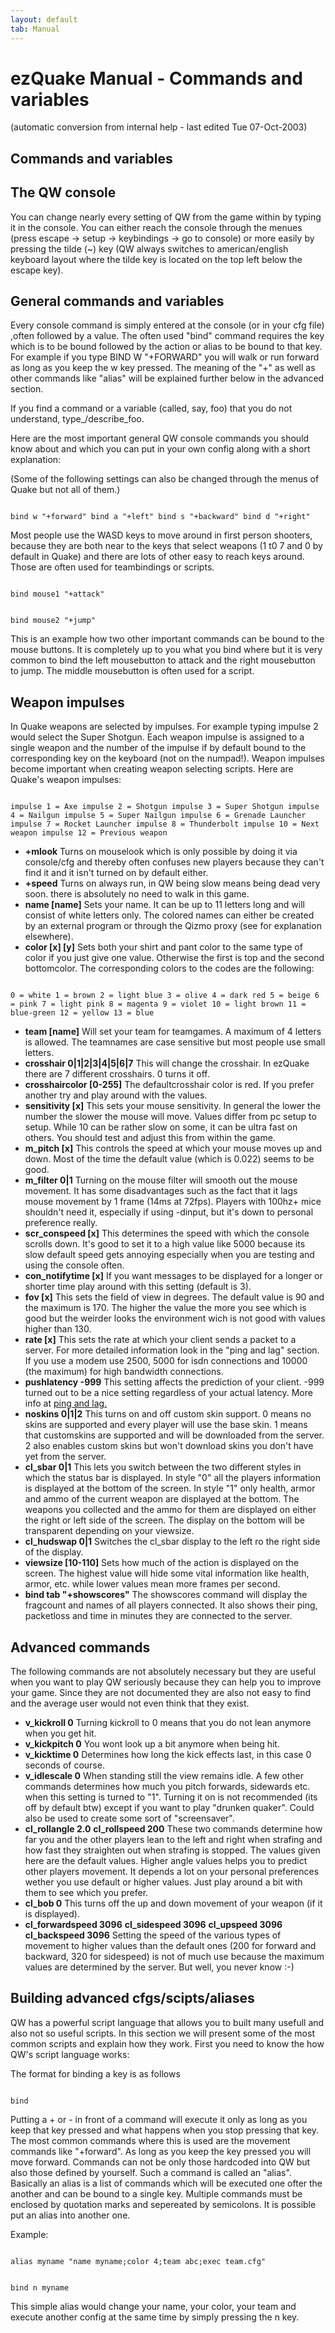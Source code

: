 ```yaml
---
layout: default
tab: Manual
---
```


# ezQuake Manual - Commands and variables
(automatic conversion from internal help - last edited Tue 07-Oct-2003)

## Commands and variables

## The QW console

You can change nearly every setting of QW from the game within by typing it in the console. You can either reach the console through the menues (press escape -> setup -> keybindings -> go to console) or more easily by pressing the tilde (~) key (QW always switches to american/english keyboard layout where the tilde key is located on the top left below the escape key).
## General commands and variables

Every console command is simply entered at the console (or in your cfg file) ,often followed by a value. The often used "bind" command requires the key which is to be bound followed by the action or alias to be bound to that key. For example if you type BIND W "+FORWARD" you will walk or run forward as long as you keep the w key pressed. The meaning of the "+" as well as other commands like "alias" will be explained further below in the advanced section.

If you find a command or a variable (called, say, foo) that you do not understand, type_/describe_foo.

Here are the most important general QW console commands you should know about and which you can put in your own config along with a short explanation:

(Some of the following settings can also be changed through the menus of Quake but not all of them.)

```

bind w "+forward" bind a "+left" bind s "+backward" bind d "+right"
```


Most people use the WASD keys to move around in first person shooters, because they are both near to the keys that select weapons (1 t0 7 and 0 by default in Quake) and there are lots of other easy to reach keys around. Those are often used for teambindings or scripts.

```

bind mouse1 "+attack"
```


```

bind mouse2 "+jump"
```


This is an example how two other important commands can be bound to the mouse buttons. It is completely up to you what you bind where but it is very common to bind the left mousebutton to attack and the right mousebutton to jump. The middle mousebutton is often used for a script.
## Weapon impulses

In Quake weapons are selected by impulses. For example typing impulse 2 would select the Super Shotgun. Each weapon impulse is assigned to a single weapon and the number of the impulse if by default bound to the corresponding key on the keyboard (not on the numpad!). Weapon impulses become important when creating weapon selecting scripts. Here are Quake's weapon impulses:

```

impulse 1 = Axe impulse 2 = Shotgun impulse 3 = Super Shotgun impulse 4 = Nailgun impulse 5 = Super Nailgun impulse 6 = Grenade Launcher impulse 7 = Rocket Launcher impulse 8 = Thunderbolt impulse 10 = Next weapon impulse 12 = Previous weapon
```


- **+mlook** Turns on mouselook which is only possible by doing it via console/cfg and thereby often confuses new players because they can't find it and it isn't turned on by default either.
- **+speed** Turns on always run, in QW being slow means being dead very soon. there is absolutely no need to walk in this game.
- **name [name]** Sets your name. It can be up to 11 letters long and will consist of white letters only. The colored names can either be created by an external program or through the Qizmo proxy (see for explanation elsewhere).
- **color [x] [y]** Sets both your shirt and pant color to the same type of color if you just give one value. Otherwise the first is top and the second bottomcolor. The corresponding colors to the codes are the following:
```

0 = white 1 = brown 2 = light blue 3 = olive 4 = dark red 5 = beige 6 = pink 7 = light pink 8 = magenta 9 = violet 10 = light brown 11 = blue-green 12 = yellow 13 = blue
```


- **team [name]** Will set your team for teamgames. A maximum of 4 letters is allowed. The teamnames are case sensitive but most people use small letters.
- **crosshair 0|1|2|3|4|5|6|7** This will change the crosshair. In ezQuake there are 7 different crosshairs. 0 turns it off.
- **crosshaircolor [0-255]** The defaultcrosshair color is red. If you prefer another try and play around with the values.
- **sensitivity [x]** This sets your mouse sensitivity. In general the lower the number the slower the mouse will move. Values differ from pc setup to setup. While 10 can be rather slow on some, it can be ultra fast on others. You should test and adjust this from within the game.
- **m_pitch [x]** This controls the speed at which your mouse moves up and down. Most of the time the default value (which is 0.022) seems to be good.
- **m_filter 0|1** Turning on the mouse filter will smooth out the mouse movement. It has some disadvantages such as the fact that it lags mouse movement by 1 frame (14ms at 72fps). Players with 100hz+ mice shouldn't need it, especially if using -dinput, but it's down to personal preference really.
- **scr_conspeed [x]** This determines the speed with which the console scrolls down. It's good to set it to a high value like 5000 because its slow default speed gets annoying especially when you are testing and using the console often.
- **con_notifytime [x]** If you want messages to be displayed for a longer or shorter time play around with this setting (default is 3).
- **fov [x]** This sets the field of view in degrees. The default value is 90 and the maximum is 170. The higher the value the more you see which is good but the weirder looks the environment wich is not good with values higher than 130.
- **rate [x]** This sets the rate at which your client sends a packet to a server. For more detailed information look in the "ping and lag" section. If you use a modem use 2500, 5000 for isdn connections and 10000 (the maximum) for high bandwidth connections.
- **pushlatency -999** This setting affects the prediction of your client. -999 turned out to be a nice setting regardless of your actual latency. More info at [ping and lag.](ping_lag.md) 
- **noskins 0|1|2** This turns on and off custom skin support. 0 means no skins are supported and every player will use the base skin. 1 means that customskins are supported and will be downloaded from the server. 2 also enables custom skins but won't download skins you don't have yet from the server.
- **cl_sbar 0|1** This lets you switch between the two different styles in which the status bar is displayed. In style "0" all the players information is displayed at the bottom of the screen. In style "1" only health, armor and ammo of the current weapon are displayed at the bottom. The weapons you collected and the ammo for them are displayed on either the right or left side of the screen. The display on the bottom will be transparent depending on your viewsize.
- **cl_hudswap 0|1** Switches the cl_sbar display to the left ro the right side of the display.
- **viewsize [10-110]** Sets how much of the action is displayed on the screen. The highest value will hide some vital information like health, armor, etc. while lower values mean more frames per second.
- **bind tab "+showscores"** The showscores command will display the fragcount and names of all players connected. It also shows their ping, packetloss and time in minutes they are connected to the server.

## Advanced commands

The following commands are not absolutely necessary but they are useful when you want to play QW seriously because they can help you to improve your game. Since they are not documented they are also not easy to find and the average user would not even think that they exist.

- **v_kickroll 0** Turning kickroll to 0 means that you do not lean anymore when you get hit.
- **v_kickpitch 0** You wont look up a bit anymore when being hit.
- **v_kicktime 0** Determines how long the kick effects last, in this case 0 seconds of course.
- **v_idlescale 0** When standing still the view remains idle. A few other commands determines how much you pitch forwards, sidewards etc. when this setting is turned to "1". Turning it on is not recommended (its off by default btw) except if you want to play "drunken quaker". Could also be used to create some sort of "screensaver".
- **cl_rollangle 2.0** **cl_rollspeed 200** These two commands determine how far you and the other players lean to the left and right when strafing and how fast they straighten out when strafing is stopped. The values given here are the default values. Higher angle values helps you to predict other players movement. It depends a lot on your personal preferences wether you use default or higher values. Just play around a bit with them to see which you prefer.
- **cl_bob 0** This turns off the up and down movement of your weapon (if it is displayed).
- **cl_forwardspeed 3096** **cl_sidespeed 3096** **cl_upspeed 3096** **cl_backspeed 3096** Setting the speed of the various types of movement to higher values than the default ones (200 for forward and backward, 320 for sidespeed) is not of much use because the maximum values are determined by the server. But well, you never know :-)

## Building advanced cfgs/scipts/aliases

QW has a powerful script language that allows you to built many usefull and also not so useful scripts. In this section we will present some of the most common scripts and explain how they work. First you need to know the how QW's script language works:

The format for binding a key is as follows

```

bind
```


Putting a + or - in front of a command will execute it only as long as you keep that key pressed and what happens when you stop pressing that key. The most common commands where this is used are the movement commands like "+forward". As long as you keep the key pressed you will move forward. Commands can not be only those hardcoded into QW but also those defined by yourself. Such a command is called an "alias". Basically an alias is a list of commands which will be executed one ofter the another and can be bound to a single key. Multiple commands must be enclosed by quotation marks and sepereated by semicolons. It is possible put an alias into another one.

Example:

```

alias myname "name myname;color 4;team abc;exec team.cfg"
```


```

bind n myname
```


This simple alias would change your name, your color, your team and execute another config at the same time by simply pressing the n key.
